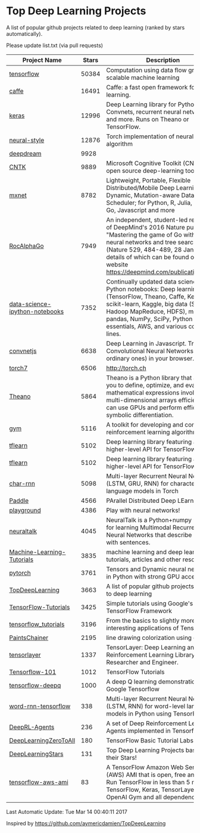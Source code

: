 # Top Deep Learning Projects
A list of popular github projects related to deep learning (ranked by stars automatically).

Please update list.txt (via pull requests)

| Project Name| Stars | Description 
| ------- | ------ | ------  
| [tensorflow](https://github.com/tensorflow/tensorflow) | 50384 | Computation using data flow graphs for scalable machine learning |  
| [caffe](https://github.com/BVLC/caffe) | 16491 | Caffe: a fast open framework for deep learning. |  
| [keras](https://github.com/fchollet/keras) | 12996 | Deep Learning library for Python. Convnets, recurrent neural networks, and more. Runs on Theano or TensorFlow. |  
| [neural-style](https://github.com/jcjohnson/neural-style) | 12876 | Torch implementation of neural style algorithm |  
| [deepdream](https://github.com/google/deepdream) | 9928 |  |  
| [CNTK](https://github.com/Microsoft/CNTK) | 9889 | Microsoft Cognitive Toolkit (CNTK), an open source deep-learning toolkit |  
| [mxnet](https://github.com/dmlc/mxnet) | 8782 | Lightweight, Portable, Flexible Distributed/Mobile Deep Learning with Dynamic, Mutation-aware Dataflow Dep Scheduler; for Python, R, Julia, Scala, Go, Javascript and more |  
| [RocAlphaGo](https://github.com/Rochester-NRT/RocAlphaGo) | 7949 | An independent, student-led replication of DeepMind's 2016 Nature publication, "Mastering the game of Go with deep neural networks and tree search" (Nature 529, 484-489, 28 Jan 2016), details of which can be found on their website https://deepmind.com/publications.html. |  
| [data-science-ipython-notebooks](https://github.com/donnemartin/data-science-ipython-notebooks) | 7352 | Continually updated data science Python notebooks: Deep learning (TensorFlow, Theano, Caffe, Keras), scikit-learn, Kaggle, big data (Spark, Hadoop MapReduce, HDFS), matplotlib, pandas, NumPy, SciPy, Python essentials, AWS, and various command lines. |  
| [convnetjs](https://github.com/karpathy/convnetjs) | 6638 | Deep Learning in Javascript. Train Convolutional Neural Networks (or ordinary ones) in your browser. |  
| [torch7](https://github.com/torch/torch7) | 6506 | http://torch.ch |  
| [Theano](https://github.com/Theano/Theano) | 5864 | Theano is a Python library that allows you to define, optimize, and evaluate mathematical expressions involving multi-dimensional arrays efficiently. It can use GPUs and perform efficient symbolic differentiation. |  
| [gym](https://github.com/openai/gym) | 5116 | A toolkit for developing and comparing reinforcement learning algorithms. |  
| [tflearn](https://github.com/tflearn/tflearn) | 5102 | Deep learning library featuring a higher-level API for TensorFlow. |  
| [tflearn](https://github.com/tflearn/tflearn) | 5102 | Deep learning library featuring a higher-level API for TensorFlow. |  
| [char-rnn](https://github.com/karpathy/char-rnn) | 5098 | Multi-layer Recurrent Neural Networks (LSTM, GRU, RNN) for character-level language models in Torch |  
| [Paddle](https://github.com/PaddlePaddle/Paddle) | 4566 | PArallel Distributed Deep LEarning |  
| [playground](https://github.com/tensorflow/playground) | 4386 | Play with neural networks! |  
| [neuraltalk](https://github.com/karpathy/neuraltalk) | 4045 | NeuralTalk is a Python+numpy project for learning Multimodal Recurrent Neural Networks that describe images with sentences. |  
| [Machine-Learning-Tutorials](https://github.com/ujjwalkarn/Machine-Learning-Tutorials) | 3835 | machine learning and deep learning tutorials, articles and other resources  |  
| [pytorch](https://github.com/pytorch/pytorch) | 3761 | Tensors and Dynamic neural networks in Python  with strong GPU acceleration |  
| [TopDeepLearning](https://github.com/aymericdamien/TopDeepLearning) | 3663 | A list of popular github projects related to deep learning |  
| [TensorFlow-Tutorials](https://github.com/nlintz/TensorFlow-Tutorials) | 3425 | Simple tutorials using Google's TensorFlow Framework |  
| [tensorflow_tutorials](https://github.com/pkmital/tensorflow_tutorials) | 3196 | From the basics to slightly more interesting applications of Tensorflow |  
| [PaintsChainer](https://github.com/pfnet/PaintsChainer) | 2195 | line drawing colorization using chainer |  
| [tensorlayer](https://github.com/zsdonghao/tensorlayer) | 1337 | TensorLayer: Deep Learning and Reinforcement Learning Library for Researcher and Engineer. |  
| [Tensorflow-101](https://github.com/sjchoi86/Tensorflow-101) | 1012 | TensorFlow Tutorials |  
| [tensorflow-deepq](https://github.com/nivwusquorum/tensorflow-deepq) | 1000 | A deep Q learning demonstration using Google Tensorflow |  
| [word-rnn-tensorflow](https://github.com/hunkim/word-rnn-tensorflow) | 338 | Multi-layer Recurrent Neural Networks (LSTM, RNN) for word-level language models in Python using TensorFlow. |  
| [DeepRL-Agents](https://github.com/awjuliani/DeepRL-Agents) | 236 | A set of Deep Reinforcement Learning Agents implemented in Tensorflow. |  
| [DeepLearningZeroToAll](https://github.com/hunkim/DeepLearningZeroToAll) | 180 | TensorFlow Basic Tutorial Labs |  
| [DeepLearningStars](https://github.com/hunkim/DeepLearningStars) | 131 | Top Deep Learning Projects based on their Stars! |  
| [tensorflow-aws-ami](https://github.com/ritchieng/tensorflow-aws-ami) | 83 | A TensorFlow Amazon Web Service (AWS) AMI that is open, free and works. Run TensorFlow in less than 5 minutes. TensorFlow, Keras, TensorLayer, OpenAI Gym and all dependencies. |  

Last Automatic Update: Tue Mar 14 00:40:11 2017

Inspired by https://github.com/aymericdamien/TopDeepLearning